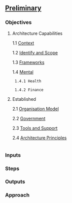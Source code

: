 

## [Preliminary](index.html)



### Objectives

1. Architecture Capabilities

    1.1 [Context](context.html)
    
    1.2 [Identify and Scope](scope.html)
    
    1.3 [Frameworks](frame.html)
    
    1.4 [Mental](mental.html)
    
        1.4.1 Health
        
        1.4.2 Finance





2. Established

    2.1 [Organisation Model](model.html)
    
    2.2 [Government](gover.html)
    
    2.3 [Tools and Support](tools.html)
    
    2.4 [Architecture Principles](principal.html)
    
    
``` markdown

```

### Inputs


### Steps

### Outputs

### Approach


